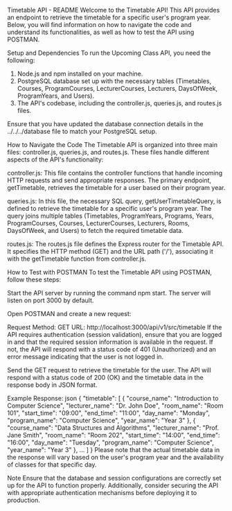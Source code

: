 Timetable API - README
Welcome to the Timetable API! This API provides an endpoint to retrieve the timetable for a specific user's program year. Below, you will find information on how to navigate the code and understand its functionalities, as well as how to test the API using POSTMAN.

Setup and Dependencies
To run the Upcoming Class API, you need the following:

1. Node.js and npm installed on your machine.
2. PostgreSQL database set up with the necessary tables (Timetables, Courses, ProgramCourses, LecturerCourses, Lecturers, DaysOfWeek, ProgramYears, and Users).
3. The API's codebase, including the controller.js, queries.js, and routes.js files.

Ensure that you have updated the database connection details in the ../../../database file to match your PostgreSQL setup.

How to Navigate the Code
The Timetable API is organized into three main files: controller.js, queries.js, and routes.js. These files handle different aspects of the API's functionality:

controller.js: This file contains the controller functions that handle incoming HTTP requests and send appropriate responses. The primary endpoint, getTimetable, retrieves the timetable for a user based on their program year.

queries.js: In this file, the necessary SQL query, getUserTimetableQuery, is defined to retrieve the timetable for a specific user's program year. The query joins multiple tables (Timetables, ProgramYears, Programs, Years, ProgramCourses, Courses, LecturerCourses, Lecturers, Rooms, DaysOfWeek, and Users) to fetch the required timetable data.

routes.js: The routes.js file defines the Express router for the Timetable API. It specifies the HTTP method (GET) and the URL path ('/'), associating it with the getTimetable function from controller.js.

How to Test with POSTMAN
To test the Timetable API using POSTMAN, follow these steps:

Start the API server by running the command npm start. The server will listen on port 3000 by default.

Open POSTMAN and create a new request:

Request Method: GET
URL: http://localhost:3000/api/v1/src/timetable
If the API requires authentication (session validation), ensure that you are logged in and that the required session information is available in the request. If not, the API will respond with a status code of 401 (Unauthorized) and an error message indicating that the user is not logged in.

Send the GET request to retrieve the timetable for the user. The API will respond with a status code of 200 (OK) and the timetable data in the response body in JSON format.

Example Response:
json
{
  "timetable": [
    {
      "course_name": "Introduction to Computer Science",
      "lecturer_name": "Dr. John Doe",
      "room_name": "Room 101",
      "start_time": "09:00",
      "end_time": "11:00",
      "day_name": "Monday",
      "program_name": "Computer Science",
      "year_name": "Year 3"
    },
    {
      "course_name": "Data Structures and Algorithms",
      "lecturer_name": "Prof. Jane Smith",
      "room_name": "Room 202",
      "start_time": "14:00",
      "end_time": "16:00",
      "day_name": "Tuesday",
      "program_name": "Computer Science",
      "year_name": "Year 3"
    },
    ...
  ]
}
Please note that the actual timetable data in the response will vary based on the user's program year and the availability of classes for that specific day.

Note
Ensure that the database and session configurations are correctly set up for the API to function properly. Additionally, consider securing the API with appropriate authentication mechanisms before deploying it to production.
